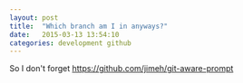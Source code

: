 ```yaml
---
layout: post
title:  "Which branch am I in anyways?"
date:   2015-03-13 13:54:10
categories: development github
---
```

So I don't forget
https://github.com/jimeh/git-aware-prompt